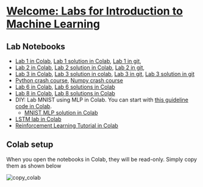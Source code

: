 
# [Welcome: Labs for Introduction to Machine Learning](https://github.com/ai4socialgood/resources/blob/master/exercises/Welcome_%20Introduction%20to%20Machine%20Learning%20Labs.ipynb)

## Lab Notebooks

- [Lab 1 in Colab](https://drive.google.com/file/d/1FKmLfbKOaoEjpT4fgtZq3MpcGaxlgZxX/view?usp=sharing), [Lab 1 solution in Colab](https://drive.google.com/file/d/1KRbo-4yKbgqLQ6EZl9vCPDYk3aZH_wYI/view?usp=sharing), [Lab 1 in git](Lab_1_Loading_and_Understanding_Your_Data.ipynb), 
- [Lab 2 in Colab](https://drive.google.com/file/d/1E3vqk4651dZWh9VfWxeBRBp7mrrO327L/view?usp=sharing), [Lab 2 solution in Colab](https://drive.google.com/file/d/1e1e_FBwuX30x9kLkdv_nH_dVZGJNql4t/view?usp=sharing), [Lab 2 in git](Lab%202-Training%20Your%20First%20Linear%20Regression%20Model.ipynb), 
- [Lab 3 in Colab](https://drive.google.com/file/d/1UnR8BJRWM957CTgti2u9MlfSe98jlbny/view?usp=sharing), [Lab 3 solution in colab](https://drive.google.com/file/d/1WatEobRa2lO8G80d2Ompm1yNSC2SSuBM/view?usp=sharing), [Lab 3 in git](https://github.com/ai4socialgood/resources/blob/master/exercises/Lab%203_%20Using%20Multiple%20Numerical%20Features%20and%20Feature%20Scaling.ipynb), [Lab 3 solution in git](https://github.com/ai4socialgood/resources/blob/master/exercises/Lab%203_solutions-Using%20Multiple%20Numerical%20Features%20and%20Feature%20Scaling.ipynb)
- [Python crash course](https://drive.google.com/file/d/1Uumx3bCO5CyzSIzbcybxW30yeBG3bSnK/view?usp=sharing), [Numpy crash course](https://drive.google.com/file/d/1labdEvCWP3-OnzWh97lCX-8VbKQV00cH/view?usp=sharing)
- [Lab 6 in Colab](https://drive.google.com/file/d/1mnuWyEloxUxUXay5jnJG41P0NfLoXVXV/view?usp=sharing), [Lab 6 solutions in Colab](https://drive.google.com/file/d/1pKLaVEs1MiAcETJwPsHPzK3lUKfcNliY/view?usp=sharing)
- [Lab 8 in Colab](https://drive.google.com/file/d/1oNJURQRvPiOsUZKUUhdv0NIzVXh-qQFJ/view?usp=sharing), [Lab 8 solutions in Colab](https://drive.google.com/file/d/1p-2E4S-R8CqgBTvUbTNmQtGR6wJrMaor/view?usp=sharing)
- DIY: Lab MNIST using MLP in Colab. You can start with [this guideline code in Colab](https://drive.google.com/file/d/1Writ0ntZQ6jEKeSNYqZBEqVAd-jqe2Qw/view?usp=sharing).
    - [MNIST MLP solution in Colab](https://drive.google.com/file/d/1wnaw0Mk_m9Ftx2oEgAc2_AcirjM3v0ti/view?usp=sharing)
- [LSTM lab in Colab](https://drive.google.com/file/d/1BpUiE47-A9dwxP4eZBv_ZZlmLX6BESEb/view?usp=sharing)
- [Reinforcement Learning Tutorial in Colab](https://colab.research.google.com/drive/1iEEijml3US5lNjX2NDLVUAfeTVv-UgDy)


## Colab setup
When you open the notebooks in Colab, they will be read-only. Simply copy them as shown below

![copy_colab](imgs/copy_colab_notebook.png)
